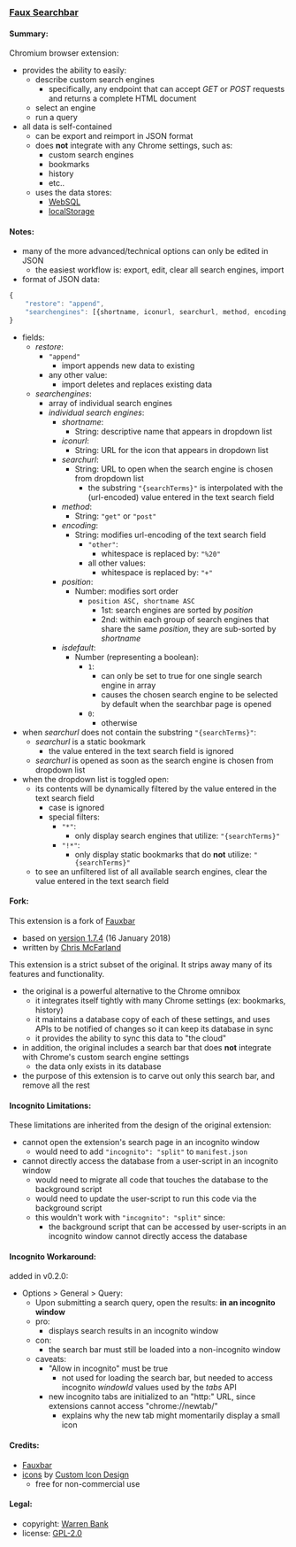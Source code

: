### [Faux Searchbar](https://github.com/warren-bank/crx-faux-searchbar)

#### Summary:

Chromium browser extension:
* provides the ability to easily:
  * describe custom search engines
    * specifically, any endpoint that can accept _GET_ or _POST_ requests and returns a complete HTML document
  * select an engine
  * run a query
* all data is self-contained
  * can be export and reimport in JSON format
  * does __not__ integrate with any Chrome settings, such as:
    * custom search engines
    * bookmarks
    * history
    * etc..
  * uses the data stores:
    * [WebSQL](https://en.wikipedia.org/wiki/Web_SQL_Database)
    * [localStorage](https://en.wikipedia.org/wiki/Web_storage#localStorage)

#### Notes:

* many of the more advanced/technical options can only be edited in JSON
  * the easiest workflow is: export, edit, clear all search engines, import
* format of JSON data:
```javascript
{
    "restore": "append",
    "searchengines": [{shortname, iconurl, searchurl, method, encoding, position, isdefault}]
}
```
* fields:
  * _restore_:
    * `"append"`
      * import appends new data to existing
    * any other value:
      * import deletes and replaces existing data
  * _searchengines_:
    * array of individual search engines
    * _individual search engines_:
      * _shortname_:
        * String: descriptive name that appears in dropdown list
      * _iconurl_:
        * String: URL for the icon that appears in dropdown list
      * _searchurl_:
        * String: URL to open when the search engine is chosen from dropdown list
          * the substring `"{searchTerms}"` is interpolated with the (url-encoded) value entered in the text search field
      * _method_:
        * String: `"get"` or `"post"`
      * _encoding_:
        * String: modifies url-encoding of the text search field
          * `"other"`:
            * whitespace is replaced by: `"%20"`
          * all other values:
            * whitespace is replaced by: `"+"`
      * _position_:
        * Number: modifies sort order
          * `position ASC, shortname ASC`
            * 1st: search engines are sorted by _position_
            * 2nd: within each group of search engines that share the same _position_, they are sub-sorted by _shortname_
      * _isdefault_:
        * Number (representing a boolean):
          * `1`:
            * can only be set to true for one single search engine in array
            * causes the chosen search engine to be selected by default when the searchbar page is opened
          * `0`:
            * otherwise
* when _searchurl_ does not contain the substring `"{searchTerms}"`:
  * _searchurl_ is a static bookmark
    * the value entered in the text search field is ignored
  * _searchurl_ is opened as soon as the search engine is chosen from dropdown list
* when the dropdown list is toggled open:
  * its contents will be dynamically filtered by the value entered in the text search field
    * case is ignored
    * special filters:
      * `"*"`:
        - only display search engines that utilize: `"{searchTerms}"`
      * `"!*"`:
        - only display static bookmarks that do __not__ utilize: `"{searchTerms}"`
  * to see an unfiltered list of all available search engines, clear the value entered in the text search field

#### Fork:

This extension is a fork of [Fauxbar](https://github.com/ChrisNZL/Fauxbar)
* based on [version 1.7.4](https://github.com/ChrisNZL/Fauxbar/tree/57f1271ff90321c26ce13493efb13098c47c8093) (16 January 2018)
* written by [Chris McFarland](https://github.com/ChrisNZL)

This extension is a strict subset of the original. It strips away many of its features and functionality.
* the original is a powerful alternative to the Chrome omnibox
  * it integrates itself tightly with many Chrome settings (ex: bookmarks, history)
  * it maintains a database copy of each of these settings, and uses APIs to be notified of changes so it can keep its database in sync
  * it provides the ability to sync this data to "the cloud"
* in addition, the original includes a search bar that does __not__ integrate with Chrome's custom search engine settings
  * the data only exists in its database
* the purpose of this extension is to carve out only this search bar, and remove all the rest

#### Incognito Limitations:

These limitations are inherited from the design of the original extension:
* cannot open the extension's search page in an incognito window
  * would need to add `"incognito": "split"` to `manifest.json`
* cannot directly access the database from a user-script in an incognito window
  * would need to migrate all code that touches the database to the background script
  * would need to update the user-script to run this code via the background script
  * this wouldn't work with `"incognito": "split"` since:
    * the background script that can be accessed by user-scripts in an incognito window cannot directly access the database

#### Incognito Workaround:

added in v0.2.0:
* Options &gt; General &gt; Query:
  * Upon submitting a search query, open the results: __in an incognito window__
  * pro:
    * displays search results in an incognito window
  * con:
    * the search bar must still be loaded into a non-incognito window
  * caveats:
    * "Allow in incognito" must be true
      * not used for loading the search bar, but needed to access incognito _windowId_ values used by the _tabs_ API
    * new incognito tabs are initialized to an "http:" URL, since extensions cannot access "chrome://newtab/"
      * explains why the new tab might momentarily display a small icon

#### Credits:

* [Fauxbar](https://github.com/ChrisNZL/Fauxbar)
* [icons](http://www.iconarchive.com/show/mono-general-2-icons-by-custom-icon-design/search-icon.html) by [Custom Icon Design](http://www.customicondesign.com/)
  * free for non-commercial use

#### Legal:

* copyright: [Warren Bank](https://github.com/warren-bank)
* license: [GPL-2.0](https://www.gnu.org/licenses/old-licenses/gpl-2.0.txt)
